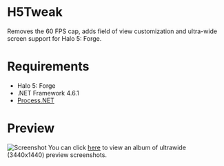 # H5Tweak
Removes the 60 FPS cap, adds field of view customization and ultra-wide screen support for Halo 5: Forge.

# Requirements
* Halo 5: Forge
* .NET Framework 4.6.1
* [Process.NET](https://github.com/lolp1/Process.NET)

# Preview
![Screenshot](https://i.imgur.com/KmDLYKK.jpg)
You can click [here](https://imgur.com/gallery/oSUbC) to view an album of ultrawide (3440x1440) preview screenshots.
